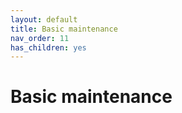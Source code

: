 ```yaml
---
layout: default
title: Basic maintenance
nav_order: 11
has_children: yes
---
```

<h1> Basic maintenance </h1>